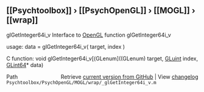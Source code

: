## [[Psychtoolbox]] &#8250; [[PsychOpenGL]] &#8250; [[MOGL]] &#8250; [[wrap]]

glGetInteger64i\_v  Interface to [OpenGL](OpenGL) function glGetInteger64i\_v  
  
usage:  data = glGetInteger64i\_v( target, index )  
  
C function:  void glGetInteger64i\_v[(GLenum]((GLenum) target, [GLuint](GLuint) index, [GLint64](GLint64)\* data)  




<div class="code_header" style="text-align:right;">
  <span style="float:left;">Path&nbsp;&nbsp;</span> <span class="counter">Retrieve <a href=
  "https://raw.github.com/Psychtoolbox-3/Psychtoolbox-3/beta/Psychtoolbox/PsychOpenGL/MOGL/wrap/_glGetInteger64i_v.m">current version from GitHub</a> | View <a href=
  "https://github.com/Psychtoolbox-3/Psychtoolbox-3/commits/beta/Psychtoolbox/PsychOpenGL/MOGL/wrap/_glGetInteger64i_v.m">changelog</a></span>
</div>
<div class="code">
  <code>Psychtoolbox/PsychOpenGL/MOGL/wrap/_glGetInteger64i_v.m</code>
</div>

